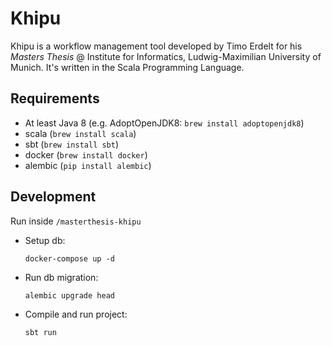 # Khipu

Khipu is a workflow management tool developed by Timo Erdelt for his _Masters Thesis_ @ Institute for Informatics, Ludwig-Maximilian University of Munich.
It's written in the Scala Programming Language.

## Requirements
- At least Java 8 (e.g. AdoptOpenJDK8: `brew install adoptopenjdk8`)
- scala (`brew install scala`)
- sbt (`brew install sbt`)
- docker (`brew install docker`)
- alembic (`pip install alembic`)

## Development
Run inside `/masterthesis-khipu`
- Setup db:
  ```
  docker-compose up -d
  ```
- Run db migration:
  ```
  alembic upgrade head
  ```
- Compile and run project:
  ```
  sbt run
  ```